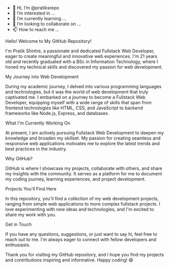 - 👋 Hi, I’m @pratiksrepo
- 👀 I’m interested in ...
- 🌱 I’m currently learning ...
- 💞️ I’m looking to collaborate on ...
- 📫 How to reach me ...

<!---
pratiksrepo/pratiksrepo is a ✨ special ✨ repository because its `README.md` (this file) appears on your GitHub profile.
You can click the Preview link to take a look at your changes.
--->
Hello! Welcome to My GitHub Repository!

I'm Pratik Shintre, a passionate and dedicated Fullstack Web Developer, eager to create meaningful and innovative web experiences. 
I'm 21 years old and recently graduated with a BSc in Information Technology, 
where I honed my technical skills and discovered my passion for web development.

My Journey into Web Development

During my academic journey, I delved into various programming languages and technologies, 
but it was the world of web development that truly captivated me. I embarked on a journey to become a Fullstack Web Developer, 
equipping myself with a wide range of skills that span from frontend technologies like HTML, CSS, and JavaScript to backend frameworks like Node.js, Express, and databases.

What I'm Currently Working On

At present, I am actively pursuing Fullstack Web Development to deepen my knowledge and broaden my skillset. 
My passion for creating seamless and responsive web applications motivates me to explore the latest trends and best practices in the industry.

Why GitHub?

GitHub is where I showcase my projects, collaborate with others, and share my insights with the community. 
It serves as a platform for me to document my coding journey, learning experiences, and project development.

Projects You'll Find Here

In this repository, you'll find a collection of my web development projects, ranging from simple web applications to more complex fullstack projects. 
I love experimenting with new ideas and technologies, and I'm excited to share my work with you.

Get in Touch

If you have any questions, suggestions, or just want to say hi, feel free to reach out to me. I'm always eager to connect with fellow developers and enthusiasts.

Thank you for visiting my GitHub repository, and I hope you find my projects and contributions inspiring and informative. Happy coding! 😄
